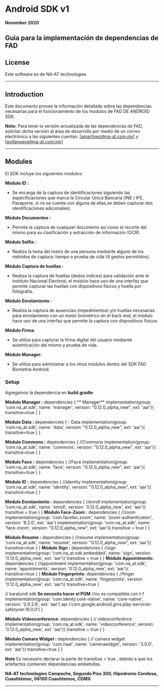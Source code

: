#  Android SDK v1
**November 2020**

Guia para la implementación de dependencias de FAD
----------

## License
Este software es de NA-AT technologies

----------

## Introduction ##

Este documento provee la información detallada sobre las dependencias necesarias para el funcionamiento de los modulos de FAD DE ANDROID SDK.

**Note:** Para tener la versión actualizada de las dependencias de FAD, solicitar dicha versión al área de desarrollo por medio de un correo electrónico a las siguientes cuentas:  [amartinez@na-at.com.mx] y [avillanueva@na-at.com.mx]


----------


## Modules ##

El SDK incluye los siguientes modulos:

**Módulo ID :**

- Se encarga  de la captura de identificaciones siguiendo las especificaciones que marca la Circular Única Bancaria (INE / IFE, Pasaporte, si no se cuenta con alguna de ellas,se deben capturar dos identificaciones adicionales).

**Módulo Documentos :**

- Permite la captura de cualquier documento así como el recorte del mismo para su clasificación y extracción de información (OCR).

**Módulo Selfie :**

- Realiza la toma del rostro de una persona mediante alguno de los métodos de captura: tiempo o prueba de vida (4 gestos permitidos).

**Módulo Captura de huellas :**

- Realiza la captura de huellas (dedos índices) para validación ante el Instituto Nacional Electoral, el módulo hace uso de una interfaz que permite capturar las huellas  con dispositivos físicos y huella por fotografía..

**Módulo Enrolamiento :**

- Realiza la captura de ausencias (impedimentos) y/o huellas necesarias para enrolamiento con un motor biométrico en el back end, el módulo  hace uso de una interfaz que permite la captura con dispositivos físicos.

**Módulo Firma:**
- Se utiliza para capturar la firma digital del usuario mediante autenticación del mismo y prueba de vida.


**Módulo Manager:**

- Se utiliza para administrar a los otros módulos dentro del SDK FAD Biometría Android.




### Setup ###
 Agregamos la dependencia en **build.gradle**:

**Módulo Manager :**
    dependencies {
        ** Manager**
        implementation(group: 'com.na_at.sdk', name: 'manager', version: "0.12.0_alpha_new", ext: 'aar'){
            transitive=true
        }
    }

**Módulo Data :**
    dependencies {
         - Data
        implementation(group: 'com.na_at.sdk', name: 'data', version: "0.12.0_alpha_new", ext: 'aar'){
            transitive=true
        }
   }


**Módulo Commons :**
  dependencies {
        //Commons
        implementation(group: 'com.na_at.sdk', name: 'commons', version: "0.12.0_alpha_new", ext: 'aar'){
            transitive=true
        }
  }

**Módulo Face :**
    dependencies {
    //Face
    implementation(group: 'com.na_at.sdk', name: 'face', version: "0.12.0_alpha_new", ext: 'aar'){
        transitive=true
    }
   }


**Módulo ID :**
    dependencies {
        //identity
        implementation(group: 'com.na_at.sdk', name: 'identity', version: "0.12.0_alpha_new", ext: 'aar'){
        transitive=true
        }
    }


**Módulo Enrolamiento :**
    dependencies {
     //enroll
     implementation(group: 'com.na_at.sdk', name: 'enroll', version: '0.12.0_alpha_new', ext: 'aar'){
         transitive = true
        }
     }
**Módulo Face-Zoom :**
    dependencies {
        //zoom
        implementation(group: 'com.facetec.zoom', name: 'zoom-authentication', version: '8.2.0', ext: 'aar')
        implementation(group: 'com.na_at.sdk', name: 'face-zoom', version: "0.12.0_alpha_new", ext: 'aar'){
          transitive = true
        }
    }

 **Módulo Resume :**
 dependencies {
     //resume
     implementation(group: 'com.na_at.sdk', name: 'resume', version: "0.12.0_alpha_new", ext: 'aar'){
        transitive=true
     }
 }
**Módulo Sign :**
    dependencies {
     //sign
     implementation(group: 'com.na_at.sdk.embedded', name: 'sign', version: '0.12.0_alpha_new', ext: 'aar'){
         transitive = true
         }
     }
**Módulo Appointments:**
    dependencies {
        //appointment
        implementation(group: 'com.na_at.sdk', name: 'appointments', version: '0.12.0_alpha_new', ext: 'aar'){
            transitive=true
        }
    }
 **Módulo Fingerprints:**
 dependencies {
   //finger
   implementation(group: 'com.na_at.sdk', name: 'fingerprints', version: '0.12.0_alpha_new', ext: 'aar'){
         transitive=true
   }

   // karalundi sdk **Se necesita hacer el POM**
   //no es compatible con t-f
   implementation(group: 'com.identy.core-native', name: 'core-native', version: '2.9.2.6', ext: 'aar')
   api ('com.google.android.gms:play-services-safetynet:16.0.0')
 }

**Módulo Videoconference:**
    dependencies {
       // videoconference
      implementation(group: 'com.na_at.sdk', name: 'videoconference', version: '0.12.0_alpha_new', ext: 'aar'){
            transitive = true
        }
    }

**Módulo Camara Widget :**
    dependencies {
        // camera widget
        implementation(group: 'com.naat', name: 'camerawidget', version: '3.0.0', ext: 'aar'){
            transitive=true
        }
     }


**Note** Es necesario declarar  la parte de transitive = true , debido a que los artefactos contienen dependencias embebidas.


**NA-AT technologies**  **Campeche, Segundo Piso 300, Hipódromo Condesa, Cuauhtémoc, 06100 Cuauhtemoc, CDMX**

----------------------------------------------------

